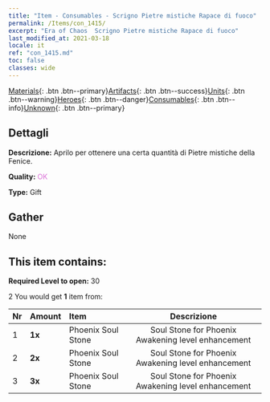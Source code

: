 ```yaml
---
title: "Item - Consumables - Scrigno Pietre mistiche Rapace di fuoco"
permalink: /Items/con_1415/
excerpt: "Era of Chaos  Scrigno Pietre mistiche Rapace di fuoco"
last_modified_at: 2021-03-18
locale: it
ref: "con_1415.md"
toc: false
classes: wide
---
```

 [Materials](/it/Items/){: .btn .btn--primary}[Artifacts](/it/Items/Artifacts/){: .btn .btn--success}[Units](/it/Items/Units/){: .btn .btn--warning}[Heroes](/it/Items/Heroes/){: .btn .btn--danger}[Consumables](/it/Items/Consumables/){: .btn .btn--info}[Unknown](/it/Items/Unknown/){: .btn .btn--primary}

## Dettagli
 **Descrizione:** Aprilo per ottenere una certa quantità di Pietre mistiche della Fenice.

 **Quality:** <span style="color: #DA70D6">OK</span>

 **Type:** Gift

## Gather

  None

## This item contains:

 **Required Level to open:** 30

 2 You would get **1** item  from:

  | Nr | Amount |     Item    | Descrizione |
  |:---|:-------|:------------|:-----------:|
  | 1 |  **1x** | Phoenix Soul Stone | Soul Stone for Phoenix Awakening level enhancement  | 
  | 2 |  **2x** | Phoenix Soul Stone | Soul Stone for Phoenix Awakening level enhancement  | 
  | 3 |  **3x** | Phoenix Soul Stone | Soul Stone for Phoenix Awakening level enhancement  | 
